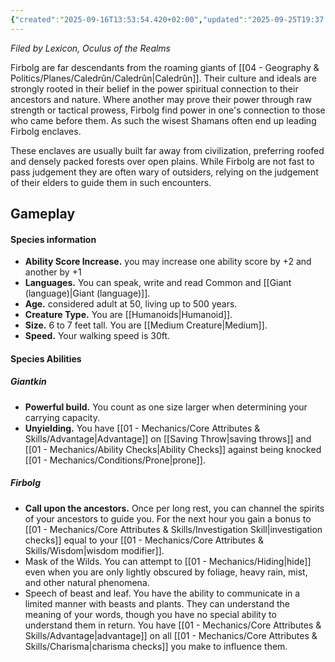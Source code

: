 ```yaml
---
{"created":"2025-09-16T13:53:54.420+02:00","updated":"2025-09-25T19:37:26.000+02:00","cssclasses":null,"tags":null,"dg-publish":true,"permalink":"/02-species-and-cultures/giantkin/firbolg/","dgPassFrontmatter":true}
---
```


*Filed by Lexicon, Oculus of the Realms*

Firbolg are far descendants from the roaming giants of [[04 - Geography & Politics/Planes/Caledrûn/Caledrûn\|Caledrûn]]. Their culture and ideals are strongly rooted in their belief in the power spiritual connection to their ancestors and nature. Where another may prove their power through raw strength or tactical prowess, Firbolg find power in one's connection to those who came before them. As such the wisest Shamans often end up leading Firbolg enclaves.

These enclaves are usually built far away from civilization, preferring roofed and densely packed forests over open plains. While Firbolg are not fast to pass judgement they are often wary of outsiders, relying on the judgement of their elders to guide them in such encounters.

## Gameplay 
#### Species information 
- **Ability Score Increase.** you may increase one ability score by +2 and another by +1 
- **Languages.** You can speak, write and read Common and [[Giant (language)\|Giant (language)]]. 
- **Age.** considered adult at 50, living up to 500 years. 
- **Creature Type.** You are [[Humanoids\|Humanoid]].
- **Size.** 6 to 7 feet tall. You are [[Medium Creature\|Medium]]. 
- **Speed.** Your walking speed is 30ft. 
#### Species Abilities 
##### Giantkin
- **Powerful build.** You count as one size larger when determining your carrying capacity.
- **Unyielding.** You have [[01 - Mechanics/Core Attributes & Skills/Advantage\|Advantage]] on [[Saving Throw\|saving throws]] and [[01 - Mechanics/Ability Checks\|Ability Checks]] against being knocked [[01 - Mechanics/Conditions/Prone\|prone]].
##### Firbolg
- **Call upon the ancestors.** Once per long rest, you can channel the spirits of your ancestors to guide you. For the next hour you gain a bonus to [[01 - Mechanics/Core Attributes & Skills/Investigation Skill\|investigation checks]] equal to your [[01 - Mechanics/Core Attributes & Skills/Wisdom\|wisdom modifier]].
- Mask of the Wilds. You can attempt to [[01 - Mechanics/Hiding\|hide]] even when you are only lightly obscured by foliage, heavy rain, mist, and other natural phenomena. 
- Speech of beast and leaf. You have the ability to communicate in a limited manner with beasts and plants. They can understand the meaning of your words, though you have no special ability to understand them in return. You have [[01 - Mechanics/Core Attributes & Skills/Advantage\|advantage]] on all [[01 - Mechanics/Core Attributes & Skills/Charisma\|charisma checks]] you make to influence them.